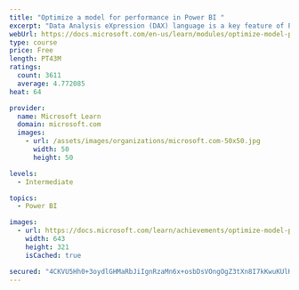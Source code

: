 ```yaml
---
title: "Optimize a model for performance in Power BI "
excerpt: "Data Analysis eXpression (DAX) language is a key feature of Power BI. It is used to create calculated columns, calculated tables, and measures. In this module, you will learn how to use DAX to solve typical analytics problems. You will learn about one of the most popular DAX functions, CALCULATE, and how it can override the default behavior of Power BI."
webUrl: https://docs.microsoft.com/en-us/learn/modules/optimize-model-power-bi/
type: course
price: Free
length: PT43M
ratings:
  count: 3611
  average: 4.772085
heat: 64

provider:
  name: Microsoft Learn
  domain: microsoft.com
  images:
    - url: /assets/images/organizations/microsoft.com-50x50.jpg
      width: 50
      height: 50

levels:
  - Intermediate

topics:
  - Power BI

images:
  - url: https://docs.microsoft.com/learn/achievements/optimize-model-power-bi-social.png
    width: 643
    height: 321
    isCached: true

secured: "4CKVU5Hh0+3oydlGHMaRbJiIgnRzaMn6x+osbDsVOngOgZ3tXn8I7kKwuKUlHgGUktK4CXSFQwqCNQTnsN7fas7HM0ohy9pTA6jNdMk+DQQ26oeofoXJfzBvgs8BEChiIh/dpNaL/fTOf6Hnwr37X9RSO4Y+41P905KDBCJFI+UP+XpsBpwuKZeEPspUoFu7/QqrZqVWideqMgIUKWiJZiQMXnXEnIs2e+U8M4fxf7gBCFqtpOeKPWwt7TJke6zuBpM1DVuVlTtZ/hfhgTIcwCW3BKgI1jboRi9Fvm8UyQ5iA1olvE7nOF+IqvQqaeuFYGBTngsmpxk8jvVm5oWq5Rl9e7eeaoRY7gZriDmwL1eaTyUmFSsMlTCOdgNefmD4bMb2ctLUWr7x8A4N6kl1VpIeYe1gS+Q2exjoEiAW6W4=;vtpvlOTMKkiqxJ2YSa8sfw=="
---
```


